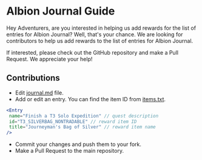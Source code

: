 # Albion Journal Guide

Hey Adventurers, are you interested in helping us add rewards for the list of entries for Albion Journal? Well, that's your chance. We are looking for contributors to help us add rewards to the list of entries for Albion Journal. 

If interested, please check out the GitHub repository and make a Pull Request. We appreciate your help!

## Contributions

* Edit [journal.md](/journal.md) file.
* Add or edit an entry. You can find the item ID from [items.txt](https://github.com/ao-data/ao-bin-dumps/blob/master/formatted/items.txt).
```jsx
<Entry
 name="Finish a T3 Solo Expedition" // quest description
 id="T3_SILVERBAG_NONTRADABLE" // reward item ID
 title="Journeyman's Bag of Silver" // reward item name
/>
```
* Commit your changes and push them to your fork.
* Make a Pull Request to the main repository.
